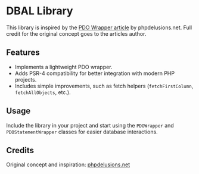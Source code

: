 # DBAL Library

This library is inspired by the [PDO Wrapper article](https://phpdelusions.net/pdo/pdo_wrapper) by phpdelusions.net. Full credit for the original concept goes to the articles author.

## Features

- Implements a lightweight PDO wrapper.
- Adds PSR-4 compatibility for better integration with modern PHP projects.
- Includes simple improvements, such as fetch helpers (`fetchFirstColumn`, `fetchAllObjects`, etc.).

## Usage

Include the library in your project and start using the `PDOWrapper` and `PDOStatementWrapper` classes for easier database interactions.

## Credits

Original concept and inspiration: [phpdelusions.net](https://phpdelusions.net/pdo/pdo_wrapper)